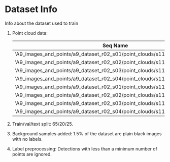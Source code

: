 # Dataset Info

Info about the dataset used to train

1) Point cloud data:
   
    | Seq Name                                                                                        |
    |-------------------------------------------------------------------------------------------------|
    | 'A9_images_and_points/a9_dataset_r02_s01/point_clouds/s110_lidar_ouster_north' |
    | 'A9_images_and_points/a9_dataset_r02_s02/point_clouds/s110_lidar_ouster_north' |
    | 'A9_images_and_points/a9_dataset_r02_s03/point_clouds/s110_lidar_ouster_north' |
    | 'A9_images_and_points/a9_dataset_r02_s04/point_clouds/s110_lidar_ouster_north' |
    | 'A9_images_and_points/a9_dataset_r02_s01/point_clouds/s110_lidar_ouster_south' |
    | 'A9_images_and_points/a9_dataset_r02_s02/point_clouds/s110_lidar_ouster_south' |
    | 'A9_images_and_points/a9_dataset_r02_s03/point_clouds/s110_lidar_ouster_south' |
    | 'A9_images_and_points/a9_dataset_r02_s04/point_clouds/s110_lidar_ouster_south' |

2) Train/val/text split: 65/20/25.
3) Background samples added: 1.5% of the dataset are plain black images with no labels.
4) Label preprocessing: Detections with less than a minimum number of points are ignored.